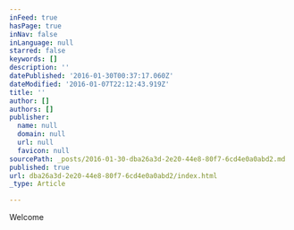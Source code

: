 ```yaml
---
inFeed: true
hasPage: true
inNav: false
inLanguage: null
starred: false
keywords: []
description: ''
datePublished: '2016-01-30T00:37:17.060Z'
dateModified: '2016-01-07T22:12:43.919Z'
title: ''
author: []
authors: []
publisher:
  name: null
  domain: null
  url: null
  favicon: null
sourcePath: _posts/2016-01-30-dba26a3d-2e20-44e8-80f7-6cd4e0a0abd2.md
published: true
url: dba26a3d-2e20-44e8-80f7-6cd4e0a0abd2/index.html
_type: Article

---
```

Welcome